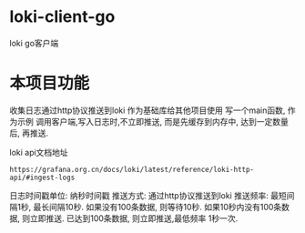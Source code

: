 # loki-client-go
loki go客户端

# 本项目功能
收集日志通过http协议推送到loki
作为基础库给其他项目使用
写一个main函数, 作为示例
调用客户端,写入日志时,不立即推送, 而是先缓存到内存中, 达到一定数量后, 再推送.

loki api文档地址
```
https://grafana.org.cn/docs/loki/latest/reference/loki-http-api/#ingest-logs
```

日志时间戳单位: 纳秒时间戳
推送方式: 通过http协议推送到loki
推送频率: 最短间隔1秒, 最长间隔10秒. 如果没有100条数据, 则等待10秒. 如果10秒内没有100条数据, 则立即推送. 已达到100条数据, 则立即推送,最低频率 1秒一次.
